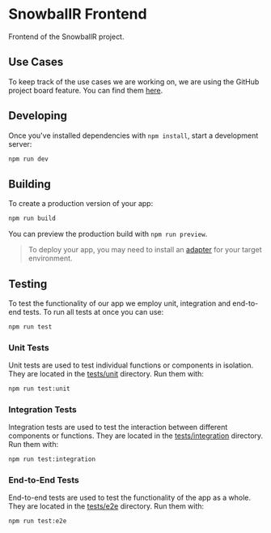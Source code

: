 # SnowballR Frontend

Frontend of the SnowballR project.

## Use Cases

To keep track of the use cases we are working on, we are using the GitHub project board feature. You can find them [here](https://github.com/orgs/SE-UUlm/projects/2/views/7).

## Developing

Once you've installed dependencies with `npm install`, start a development server:

```bash
npm run dev
```

## Building

To create a production version of your app:

```bash
npm run build
```

You can preview the production build with `npm run preview`.

> To deploy your app, you may need to install an [adapter](https://svelte.dev/docs/kit/adapters) for your target environment.

## Testing

To test the functionality of our app we employ unit, integration and end-to-end tests. To run all tests at once you can use:

```bash
npm run test
```

### Unit Tests

Unit tests are used to test individual functions or components in isolation. They are located in the [tests/unit](./tests/unit/) directory. Run them with:

```bash
npm run test:unit
```

### Integration Tests

Integration tests are used to test the interaction between different components or functions. They are located in the [tests/integration](./tests/integration/) directory. Run them with:

```bash
npm run test:integration
```

### End-to-End Tests

End-to-end tests are used to test the functionality of the app as a whole. They are located in the [tests/e2e](./tests/e2e/) directory. Run them with:

```bash
npm run test:e2e
```
